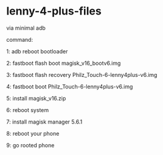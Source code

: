 # lenny-4-plus-files

via minimal adb

command:

1: adb reboot bootloader

2: fastboot flash boot magisk_v16_bootv6.img

3: fastboot flash recovery Philz_Touch-6-lenny4plus-v6.img

4: fastboot boot Philz_Touch-6-lenny4plus-v6.img

5: install magisk_v16.zip

6: reboot system

7: install magisk manager 5.6.1

8: reboot your phone

9: go rooted phone
